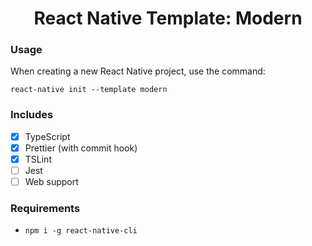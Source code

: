 <h1 align="center">React Native Template: Modern</h1>

### Usage

When creating a new React Native project, use the command:

`react-native init --template modern`

### Includes

- [x] TypeScript
- [x] Prettier (with commit hook)
- [x] TSLint
- [ ] Jest
- [ ] Web support

### Requirements

- `npm i -g react-native-cli`
